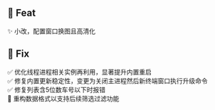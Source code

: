 
## 🎁 Feat

✨ 小改，配置窗口换图且高清化  

## 🐞 Fix

✅ 优化线程进程相关实例再利用，显著提升内置重启  
✅ 修复内置更新稳定性，变更为关闭主进程然后新终端窗口执行升级命令  
✅ 修复列表含5位数车号以下时报错  
🚧 重构数据格式以支持后续筛选过滤功能  
